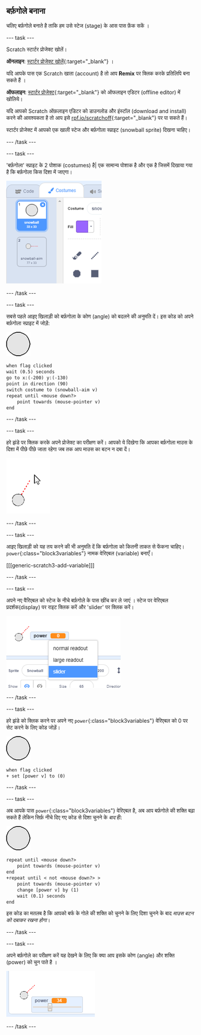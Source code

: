 ## बर्फ़गोले बनाना

चलिए बर्फ़गोले बनाते है ताकि हम उसे स्टेज (stage) के आस पास फ़ेंक सकें ।

--- task ---

Scratch स्टार्टर प्रोजेक्ट खोलें।

**ऑनलाइन**: [स्टार्टर प्रोजेक्ट खोलें](http://rpf.io/snowball-fight-on){:target="_blank"} ।

यदि आपके पास एक Scratch खाता (account) है तो आप **Remix** पर क्लिक करके प्रतिलिपि बना सकते हैं ।

**ऑफलाइन**: [स्टार्टर प्रोजेक्ट](http://rpf.io/p/hi-IN/snowball-fight-go){:target="_blank"} को ऑफलाइन एडिटर (offline editor) में खोलिये।

यदि आपको Scratch ऑफ़लाइन एडिटर को डाउनलोड और इंस्टॉल (download and install) करने की आवश्यकता है तो आप इसे [rpf.io/scratchoff](http://rpf.io/scratchoff){:target="_blank"} पर पा सकते हैं।

स्टार्टर प्रोजेक्ट में आपको एक खाली स्टेज और बर्फ़गोला स्प्राइट (snowball sprite) दिखना चाहिए।

--- /task ---

--- task ---

'बर्फ़गोला' स्प्राइट के 2 पोशाक (costumes) है| एक सामान्य पोशाक है और एक है जिसमें दिखाया गया है कि बर्फ़गोला किस दिशा में जाएगा।

![snowball costumes](images/snow-costume.png)

--- /task ---

--- task ---

सबसे पहले आइए खिलाड़ी को बर्फ़गोला के कोण (angle) को बदलने की अनुमति दें। इस कोड को अपने बर्फ़गोला स्प्राइट में जोड़ें:

![snowball sprite](images/snowball-sprite.png)

```blocks3
when flag clicked
wait (0.5) seconds
go to x:(-200) y:(-130)
point in direction (90)
switch costume to (snowball-aim v)
repeat until <mouse down?>
    point towards (mouse-pointer v)
end
```

--- /task ---

--- task ---

हरे झंडे पर क्लिक करके अपने प्रोजेक्ट का परीक्षण करें। आपको ये दिखेगा कि आपका बर्फ़गोला माउस के दिशा में पीछे पीछे जाता रहेगा जब तक आप माउस का बटन न दबा दें।

![snow ball aim sprite pointing at mouse pointed](images/snow-mouse.png)

--- /task ---

--- task ---

आइए खिलाड़ी को यह तय करने की भी अनुमति दें कि बर्फ़गोला को कितनी ताकत से फेंकना चाहिए। `power`{:class="block3variables"} नामक वेरिएबल (variable) बनाएँ।

[[[generic-scratch3-add-variable]]]

--- /task ---

--- task ---

अपने नए वैरिएबल को स्टेज के नीचे बर्फ़गोले के पास खींच कर ले जाएं । स्टेज पर वेरिएबल प्रदर्शक(display) पर राइट क्लिक करें और 'slider' पर क्लिक करें।

![variable changed to slider](images/snow-slider.png)

--- /task ---

--- task ---

हरे झंडे को क्लिक करने पर अपने नए `power`{:class="block3variables"} वेरिएबल को 0 पर सेट करने के लिए कोड जोड़ें।

![snowball sprite](images/snowball-sprite.png)

```blocks3
when flag clicked
+ set [power v] to (0)
```

--- /task ---

--- task ---

अब आपके पास `power`{:class="block3variables"} वेरिएबल है, अब आप बर्फ़गोले की शक्ति बढ़ा सकते हैं लेकिन सिर्फ़ नीचे दिए गए कोड से दिशा चुनने के _बाद_ ही:

![snowball sprite](images/snowball-sprite.png)

```blocks3
repeat until <mouse down?>
    point towards (mouse-pointer v)
end
+repeat until < not <mouse down?> >
    point towards (mouse-pointer v)
    change [power v] by (1)
    wait (0.1) seconds
end
```

इस कोड का मतलब है कि आपको बर्फ के गोले की शक्ति को चुनने के लिए दिशा चुनने के बाद _माउस बटन को दबाकर रखना होगा_।

--- /task ---

--- task ---

अपने बर्फ़गोले का परीक्षण करें यह देखने के लिए कि क्या आप इसके कोण (angle) और शक्ति (power) को चुन पाते है ।

![power variable at 35 next to snowball aim](images/snow-test.png)

--- /task ---
